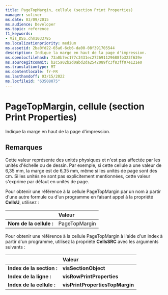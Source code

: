 ```yaml
---
title: PageTopMargin, cellule (section Print Properties)
manager: soliver
ms.date: 03/09/2015
ms.audience: Developer
ms.topic: reference
f1_keywords:
- Vis_DSS.chm1033785
ms.localizationpriority: medium
ms.assetid: 2ba0fd22-65a6-6cb6-da00-08f391705544
description: Indique la marge en haut de la page d'impression.
ms.openlocfilehash: 73a0b7ec177c3431ec272691129688fb323f639e
ms.sourcegitcommit: b2c5a02b2d0abd2da2542089fc3f83ff07e121e0
ms.translationtype: MT
ms.contentlocale: fr-FR
ms.lasthandoff: 03/15/2022
ms.locfileid: "63508075"
---
```

# <a name="pagetopmargin-cell-print-properties-section"></a>PageTopMargin, cellule (section Print Properties)

Indique la marge en haut de la page d'impression.
  
## <a name="remarks"></a>Remarques

Cette valeur représente des unités physiques et n'est pas affectée par les unités d'échelle ou de dessin. Par exemple, si cette cellule a une valeur de 6,35 mm, la marge est de 6,35 mm, même si les unités de page sont des cm. Si les unités ne sont pas explicitement mentionnées, cette valeur s'exprime par défaut en unités de page. 
  
Pour obtenir une référence à la cellule PageTopMargin par un nom à partir d'une autre formule ou d'un programme en faisant appel à la propriété **CellsU**, utilisez : 
  
||Valeur |
|:-----|:-----|
| **Nom de la cellule :**  <br/> | PageTopMargin  <br/> |
   
Pour obtenir une référence à la cellule PageTopMargin à l'aide d'un index à partir d'un programme, utilisez la propriété **CellsSRC** avec les arguments suivants : 
  
||Valeur |
|:-----|:-----|
| **Index de la section :**  <br/> |**visSectionObject** <br/> |
| **Index de la ligne :**  <br/> |**visRowPrintProperties** <br/> |
| **Index de la cellule :**  <br/> |**visPrintPropertiesTopMargin** <br/> |
   

